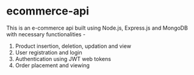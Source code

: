 # ecommerce-api
This is an e-commerce api built using Node.js, Express.js and MongoDB with necessary functionalities - 
  1. Product insertion, deletion, updation and view
  2. User registration and login
  3. Authentication using JWT web tokens
  4. Order placement and viewing
